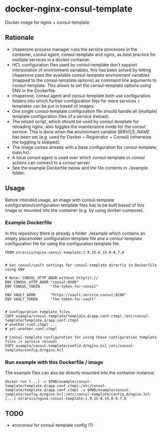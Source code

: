 # docker-nginx-consul-template
Docker image for nginx + consul-template


Rationale
---------
- chaperone process manager runs the service processes in the container, consul agent, consul-template and nginx, as best practice for multiple services in a docker container.
- HCL configuration files used by consul-template don't support interpolation of environment variables, 
  this has been solved by letting chaperone pass the available consul-template environment variables 
  (mapped to the consul-template options) as command line arguments to consul-template.
  This allows to set the consul-template options using ENV in the Dockerfile.
- chaperone, consul agent and consul-template both use configuration folders into which further configuration files for more services + templates can be put in based of images.
- One single consul-template configuration file should handle all (multiple) template configuration files of a service (reload).
- The reload script, which should be used by consul-template for reloading nginx, also toggles the maintenance mode for the consul service. This is done when the environment variable SERVICE_NAME has been set (e.g. used for Docker + Registrator + Consul) (otherwise the toggling is skipped).
- The image comes already with a base configuration for consul-template, main.hcl.
- A local consul agent is used over which consul-template or consul actions can connect to a consul server.
- See the example Dockerfile below and the file contents in ./example folder.


Usage
-----
Before intended usage, an image with consul-template configuration/configuration template files has to be built based of this image 
or mounted into the container (e.g. by using docker-compose).

### Example Dockerfile
In this repository there is already a folder ./example which contains 
an empty placeholder configuration template file 
and a consul-template configuration file for using the configuration template file.

````
FROM strarsis/nginx-consul-template:1.9.15-0.15.0-0.7.0


# Set consul/vault settings for consul-template directly in Dockerfile using ENV

# Note: CONSUL_HTTP_ADDR without http(s)://
ENV CONSUL_HTTP_ADDR "consul:8500"
ENV CONSUL_TOKEN     "the-token-for-consul"

ENV VAULT_ADDR       "https://vault.service.consul:8200"
ENV VAULT_TOKEN      "the-token-for-vault"


# Configuration template files
COPY example/consul-template/template.d/app.conf.ctmpl /etc/consul-template/template.d/app.conf.ctmpl
# another.conf.ctmpl ...
# yet-another.conf.ctmpl

# Consul-template configuration for using these configuration template files (+ service reload)
COPY example/consul-template/confid.d/nginx.hcl /etc/consul-template/config.d/nginx.hcl

````

### Run example with this Dockerfile / image
The example files can also be directly mounted into the container instance:
````
docker run [...] -v $PWD/example/consul-template/template.d/app.conf.ctmpl:/etc/consul-template/template.d/app.conf.ctmpl -v $PWD/example/consul-template/config.d/nginx.hcl:/etc/consul-template/config.d/nginx.hcl [...] strarsis/nginx-consul-template:1.9.15-0.15.0-0.7.0
````


TODO
----
- envconsul for consul-template config (?)
